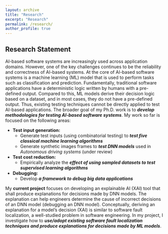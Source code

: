 ```yaml
---
layout: archive
title: "Research"
excerpt: "Research"
permalink: /research/
author_profile: true
---
```




## Research Statement
AI-based software systems are increasingly used across application domains. However, one of the key challenges continues to be the reliability and correctness of AI-based systems. At the core of AI-based software systems is a machine learning (ML) model that is used to perform tasks such as classification and prediction. Fundamentally, traditional software applications have a deterministic logic written by humans with a pre-defined output. Compared to this, ML models derive their decision logic based on a dataset, and in most cases, they do not have a pre-defined output. Thus, existing testing techniques cannot be directly applied to test AI-based applications. The broader goal of my Ph.D. work is to ***develop methodologies for testing AI-based software systems***.  My work so far is focused on the following areas: 
  * **Test input generation:**
    * Generate test inputs (using combinatorial testing) to ***test five classical machine learning algorithms***
    * Generate synthetic images frames to ***test DNN models*** used in *Autonomous driving systems* (under review)
  * **Test cost reduction:**
    * Empirically analyze the ***effect of using sampled datasets to test supervised learning algorithms***
  * **Debugging:**
    * Develop ***a framework to debug big data applications***
  
My **current project** focuses on developing an explainable AI (XAI) tool that shall produce explanations for decisions made by DNN models. The explanation can help engineers determine the cause of incorrect decisions of an DNN model (debugging an DNN model). Conceptually, deriving an explanation for a model’s decision (XAI) is similar to software fault localization, a well-studied problem in software engineering.  In my project, I investigate how to ***use/adopt existing software fault localization techniques and produce explanations for decisions made by ML models***.
